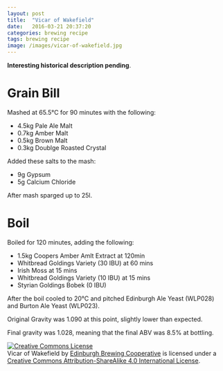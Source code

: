 ```yaml
---
layout: post
title:  "Vicar of Wakefield"
date:   2016-03-21 20:37:20
categories: brewing recipe
tags: brewing recipe
image: /images/vicar-of-wakefield.jpg
---
```


__Interesting historical description pending__.

Grain Bill
==========

Mashed at 65.5°C for 90 minutes with the following:

* 4.5kg Pale Ale Malt
* 0.7kg Amber Malt
* 0.5kg Brown Malt
* 0.3kg Doublge Roasted Crystal

Added these salts to the mash:

* 9g Gypsum
* 5g Calcium Chloride

After mash sparged up to 25l.

Boil
====

Boiled for 120 minutes, adding the following:

* 1.5kg Coopers Amber Amlt Extract at 120min
* Whitbread Goldings Variety (30 IBU) at 60 mins
* Irish Moss at 15 mins
* Whitbread Goldings Variety (10 IBU) at 15 mins
* Styrian Goldings Bobek (0 IBU)

After the boil cooled to 20°C and pitched Edinburgh Ale Yeast (WLP028) and
Burton Ale Yeast (WLP023).

Original Gravity was 1.090 at this point, slightly lower than expected.

Final gravity was 1.028, meaning that the final ABV was 8.5% at bottling.

<a rel="license" href="http://creativecommons.org/licenses/by-sa/4.0/"><img alt="Creative Commons License" style="border-width:0" src="https://i.creativecommons.org/l/by-sa/4.0/88x31.png" /></a><br /><span xmlns:dct="http://purl.org/dc/terms/" href="http://purl.org/dc/dcmitype/Text" property="dct:title" rel="dct:type">Vicar of Wakefield</span> by <a xmlns:cc="http://creativecommons.org/ns#" href="https://edinburgh-brewing-cooperative.github.io" property="cc:attributionName" rel="cc:attributionURL">Edinburgh Brewing Cooperative</a> is licensed under a <a rel="license" href="http://creativecommons.org/licenses/by-sa/4.0/">Creative Commons Attribution-ShareAlike 4.0 International License</a>.
